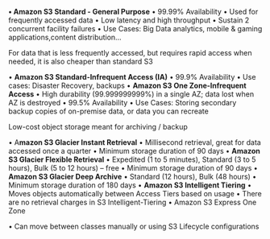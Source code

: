 **• Amazon S3 Standard - General Purpose**
	• 99.99% Availability
	• Used for frequently accessed data
	• Low latency and high throughput
	• Sustain 2 concurrent facility failures
	• Use Cases: Big Data analytics, mobile & gaming applications,content distribution…

For data that is less frequently accessed, but requires rapid access when needed, it is also cheaper than standard S3

• **Amazon S3 Standard-Infrequent Access (IA)**
	• 99.9% Availability
	• Use cases: Disaster Recovery, backups
• **Amazon S3 One Zone-Infrequent Access**
	• High durability (99.999999999%) in a single AZ; data lost when AZ is destroyed
	• 99.5% Availability
	• Use Cases: Storing secondary backup copies of on-premise data, or data you can recreate

Low-cost object storage meant for archiving / backup

• A**mazon S3 Glacier Instant Retrieval**
	• Millisecond retrieval, great for data accessed once a quarter
	• Minimum storage duration of 90 days
• **Amazon S3 Glacier Flexible Retrieval**
	• Expedited (1 to 5 minutes), Standard (3 to 5 hours), Bulk (5 to 12 hours) – free
	• Minimum storage duration of 90 days
• **Amazon S3 Glacier Deep Archive**
	• Standard (12 hours), Bulk (48 hours)
	• Minimum storage duration of 180 days
• **Amazon S3 Intelligent Tiering**
	• Moves objects automatically between Access Tiers based on usage
	• There are no retrieval charges in S3 Intelligent-Tiering
• Amazon S3 Express One Zone

• Can move between classes manually or using S3 Lifecycle configurations